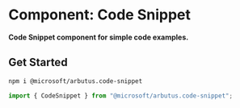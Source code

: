 # Component: Code Snippet

**Code Snippet component for simple code examples.**

## Get Started

```sh
npm i @microsoft/arbutus.code-snippet
```

```jsx
import { CodeSnippet } from "@microsoft/arbutus.code-snippet";
```
